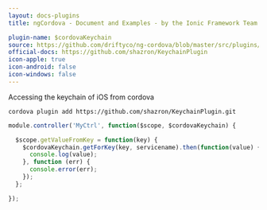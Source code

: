 ```yaml
---
layout: docs-plugins
title: ngCordova - Document and Examples - by the Ionic Framework Team

plugin-name: $cordovaKeychain
source: https://github.com/driftyco/ng-cordova/blob/master/src/plugins/keychain.js
official-docs: https://github.com/shazron/KeychainPlugin
icon-apple: true
icon-android: false
icon-windows: false
---
```


Accessing the keychain of iOS from cordova

```
cordova plugin add https://github.com/shazron/KeychainPlugin.git
```

```javascript
module.controller('MyCtrl', function($scope, $cordovaKeychain) {

  $scope.getValueFromKey = function(key) {
    $cordovaKeychain.getForKey(key, servicename).then(function(value) {
      console.log(value);
    }, function (err) {
      console.error(err);
    });
  };

});
```
